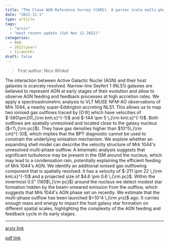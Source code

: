 ```yaml
---
title: "The Close AGN Reference Survey (CARS). A parsec scale multi-phase outflow in the super-Eddington NLS1 Mrk 1044"
date: "2022-11-1"
type: article
tags:
  - "arxiv"
  - "most recent update (Sat Nov 12 2022)"
categories:
  - AGN
  - 2022(year)
  - 11(month)
draft: false
---
```


> First author: Nico Winkel

 The interaction between Active Galactic Nuclei (AGN) and their host galaxies
is scarcely resolved. Narrow-line Seyfert 1 (NLS1) galaxies are believed to
represent AGN at early stages of their evolution and allow to observe AGN
feeding and feedback processes at high accretion rates. We apply a
spectroastrometric analysis to VLT MUSE NFM-AO observations of Mrk 1044, a
nearby super-Eddington accreting NLS1. This allows us to map two ionised gas
outflows traced by [O$\,$III] which have velocities of $-560\pm20\,{\rm
km\:s}^{-1}$ and $-144 \pm 5 \,{\rm km\:s}^{-1}$. Both outflows are spatially
unresolved and located close to the galaxy nucleus ($<1\,{\rm pc}$). They have
gas densities higher than $10^5\,{\rm cm}^{-3}$, which implies that the BPT
diagnostic cannot be used to constrain the underlying ionisation mechanism. We
explore whether an expanding shell model can describe the velocity structure of
Mrk 1044's unresolved multi-phase outflow. A kinematic analysis suggests that
significant turbulence may be present in the ISM around the nucleus, which may
lead to a condensation rain, potentially explaining the efficient feeding of
Mrk 1044's AGN. We identify an additional ionised gas outflowing component that
is spatially resolved. It has a velocity of $-211 \pm 22 \,{\rm km\:s}^{-1}$
and a projected size of $4.6 \pm 0.6 \,{\rm pc}$. Within the innermost 0.5"
(160$\,{\rm pc}$) around the nucleus we detect modest star formation hidden by
the beam-smeared emission from the outflow, which suggests that Mrk 1044's AGN
phase set on recently. We estimate that the multi-phase outflow has been
launched $<10^4 \,{\rm yrs}$ ago. It carries enough mass and energy to impact
the host galaxy star formation on different spatial scales, highlighting the
complexity of the AGN feeding and feedback cycle in its early stages.

---
[arxiv link](http://arxiv.org/abs/2211.00657v1)

[pdf link](http://arxiv.org/pdf/2211.00657v1)